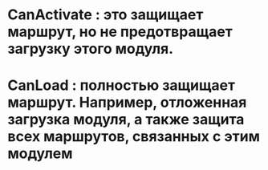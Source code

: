 # CanActivate : это защищает маршрут, но не предотвращает загрузку этого модуля.

# CanLoad : полностью защищает маршрут. Например, отложенная загрузка модуля, а также защита всех маршрутов, связанных с этим модулем